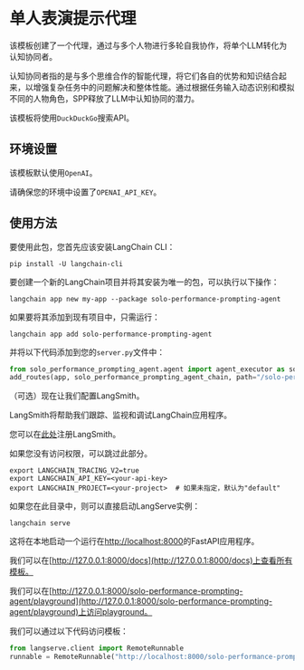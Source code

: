 # 单人表演提示代理

该模板创建了一个代理，通过与多个人物进行多轮自我协作，将单个LLM转化为认知协同者。

认知协同者指的是与多个思维合作的智能代理，将它们各自的优势和知识结合起来，以增强复杂任务中的问题解决和整体性能。通过根据任务输入动态识别和模拟不同的人物角色，SPP释放了LLM中认知协同的潜力。

该模板将使用`DuckDuckGo`搜索API。

## 环境设置

该模板默认使用`OpenAI`。

请确保您的环境中设置了`OPENAI_API_KEY`。

## 使用方法

要使用此包，您首先应该安装LangChain CLI：

```shell
pip install -U langchain-cli
```

要创建一个新的LangChain项目并将其安装为唯一的包，可以执行以下操作：

```shell
langchain app new my-app --package solo-performance-prompting-agent
```

如果要将其添加到现有项目中，只需运行：

```shell
langchain app add solo-performance-prompting-agent
```

并将以下代码添加到您的`server.py`文件中：

```python
from solo_performance_prompting_agent.agent import agent_executor as solo_performance_prompting_agent_chain
add_routes(app, solo_performance_prompting_agent_chain, path="/solo-performance-prompting-agent")
```

（可选）现在让我们配置LangSmith。

LangSmith将帮助我们跟踪、监视和调试LangChain应用程序。

您可以在[此处](https://smith.langchain.com/)注册LangSmith。

如果您没有访问权限，可以跳过此部分。

```shell
export LANGCHAIN_TRACING_V2=true
export LANGCHAIN_API_KEY=<your-api-key>
export LANGCHAIN_PROJECT=<your-project>  # 如果未指定，默认为"default"
```

如果您在此目录中，则可以直接启动LangServe实例：

```shell
langchain serve
```

这将在本地启动一个运行在[http://localhost:8000](http://localhost:8000)的FastAPI应用程序。

我们可以在[http://127.0.0.1:8000/docs](http://127.0.0.1:8000/docs)上查看所有模板。

我们可以在[http://127.0.0.1:8000/solo-performance-prompting-agent/playground](http://127.0.0.1:8000/solo-performance-prompting-agent/playground)上访问playground。

我们可以通过以下代码访问模板：

```python
from langserve.client import RemoteRunnable
runnable = RemoteRunnable("http://localhost:8000/solo-performance-prompting-agent")
```
